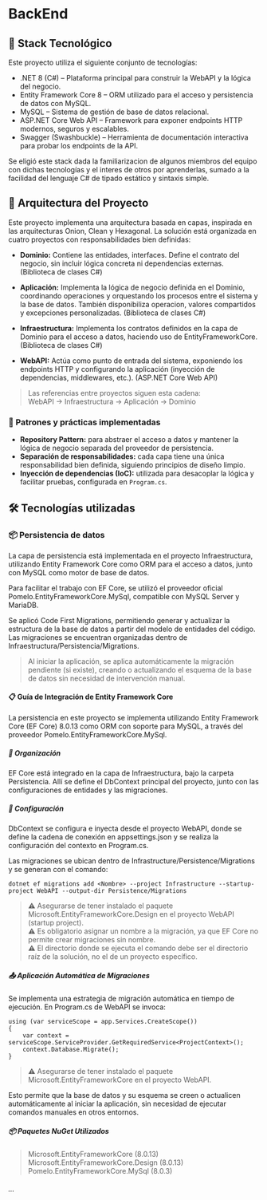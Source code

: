 ﻿# BackEnd

## 🚀 Stack Tecnológico
Este proyecto utiliza el siguiente conjunto de tecnologías:

- .NET 8 (C#) – Plataforma principal para construir la WebAPI y la lógica del negocio.
- Entity Framework Core 8 – ORM utilizado para el acceso y persistencia de datos con MySQL.
- MySQL – Sistema de gestión de base de datos relacional.
- ASP.NET Core Web API – Framework para exponer endpoints HTTP modernos, seguros y escalables.
- Swagger (Swashbuckle) – Herramienta de documentación interactiva para probar los endpoints de la API.

Se eligió este stack dada la familiarizacion de algunos miembros del equipo con dichas tecnologías y el interes de otros por aprenderlas, sumado a la facilidad del lenguaje C# de tipado estático y sintaxis simple.

## 🧱 Arquitectura del Proyecto
Este proyecto implementa una arquitectura basada en capas, inspirada en las arquitecturas Onion, Clean y Hexagonal. La solución está organizada en cuatro proyectos con responsabilidades bien definidas:

- **Dominio:** Contiene las entidades, interfaces. Define el contrato del negocio, sin incluir lógica concreta ni dependencias externas. (Biblioteca de clases C#)

- **Aplicación:** Implementa la lógica de negocio definida en el Dominio, coordinando operaciones y orquestando los procesos entre el sistema y la base de datos. También disponibiliza operacion, valores compartidos y excepciones personalizadas. (Biblioteca de clases C#)

- **Infraestructura:** Implementa los contratos definidos en la capa de Dominio para el acceso a datos, haciendo uso de EntityFrameworkCore. (Biblioteca de clases C#)

- **WebAPI:** Actúa como punto de entrada del sistema, exponiendo los endpoints HTTP y configurando la aplicación (inyección de dependencias, middlewares, etc.).  (ASP.NET Core Web API)

> Las referencias entre proyectos siguen esta cadena: <br> WebAPI → Infraestructura → Aplicación → Dominio

### 🧩 Patrones y prácticas implementadas
- **Repository Pattern:** para abstraer el acceso a datos y mantener la lógica de negocio separada del proveedor de persistencia.
- **Separación de responsabilidades:** cada capa tiene una única responsabilidad bien definida, siguiendo principios de diseño limpio.
- **Inyección de dependencias (IoC):** utilizada para desacoplar la lógica y facilitar pruebas, configurada en `Program.cs`.

## 🛠️ Tecnologías utilizadas 

### 📦 Persistencia de datos
La capa de persistencia está implementada en el proyecto Infraestructura, utilizando Entity Framework Core como ORM para el acceso a datos, junto con MySQL como motor de base de datos.

Para facilitar el trabajo con EF Core, se utilizó el proveedor oficial Pomelo.EntityFrameworkCore.MySql, compatible con MySQL Server y MariaDB.

Se aplicó Code First Migrations, permitiendo generar y actualizar la estructura de la base de datos a partir del modelo de entidades del código. Las migraciones se encuentran organizadas dentro de Infraestructura/Persistencia/Migrations.


> Al iniciar la aplicación, se aplica automáticamente la migración pendiente (si existe), creando o actualizando el esquema de la base de datos sin necesidad de intervención manual.



#### 📋 Guía de Integración de Entity Framework Core
La persistencia en este proyecto se implementa utilizando Entity Framework Core (EF Core) 8.0.13 como ORM con soporte para MySQL, a través del proveedor Pomelo.EntityFrameworkCore.MySql.

##### 📁 Organización
EF Core está integrado en la capa de Infraestructura, bajo la carpeta Persistencia. Allí se define el DbContext principal del proyecto, junto con las configuraciones de entidades y las migraciones.

##### 🔌 Configuración
DbContext se configura e inyecta desde el proyecto WebAPI, donde se define la cadena de conexión en appsettings.json y se realiza la configuración del contexto en Program.cs.

Las migraciones se ubican dentro de Infrastructure/Persistence/Migrations y se generan con el comando:

```
dotnet ef migrations add <Nombre> --project Infrastructure --startup-project WebAPI --output-dir Persistence/Migrations
```

>⚠️ Asegurarse de tener instalado el paquete Microsoft.EntityFrameworkCore.Design en el proyecto WebAPI (startup project). <br>
>⚠️ Es obligatorio asignar un nombre a la migración, ya que EF Core no permite crear migraciones sin nombre. <br>
>⚠️ El directorio donde se ejecuta el comando debe ser el directorio raíz de la solución, no el de un proyecto específico.
##### 📤 Aplicación Automática de Migraciones
Se implementa una estrategia de migración automática en tiempo de ejecución. En Program.cs de WebAPI se invoca:

```
using (var serviceScope = app.Services.CreateScope())
{
    var context = serviceScope.ServiceProvider.GetRequiredService<ProjectContext>();
    context.Database.Migrate();
}
```

>⚠️ Asegurarse de tener instalado el paquete Microsoft.EntityFrameworkCore en el proyecto WebAPI.

Esto permite que la base de datos y su esquema se creen o actualicen automáticamente al iniciar la aplicación, sin necesidad de ejecutar comandos manuales en otros entornos.

##### 📦 Paquetes NuGet Utilizados
>Microsoft.EntityFrameworkCore (8.0.13)<br>
>Microsoft.EntityFrameworkCore.Design (8.0.13)<br>
>Pomelo.EntityFrameworkCore.MySql (8.0.3)


















###### ...
